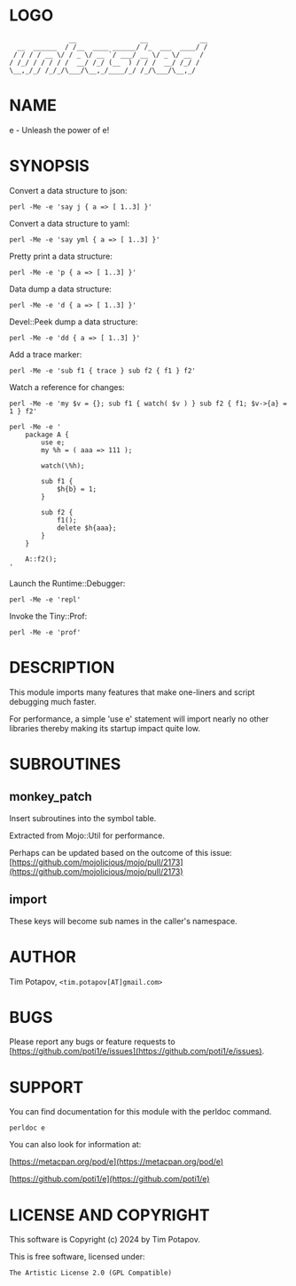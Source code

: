 # LOGO

                   __                __             __
      __  ______  / /__  ____ ______/ /_  ___  ____/ /
     / / / / __ \/ / _ \/ __ `/ ___/ __ \/ _ \/ __  /
    / /_/ / / / / /  __/ /_/ (__  ) / / /  __/ /_/ /
    \__,_/_/ /_/_/\___/\__,_/____/_/ /_/\___/\__,_/

# NAME

e - Unleash the power of e!

# SYNOPSIS

Convert a data structure to json:

    perl -Me -e 'say j { a => [ 1..3] }'

Convert a data structure to yaml:

    perl -Me -e 'say yml { a => [ 1..3] }'

Pretty print a data structure:

    perl -Me -e 'p { a => [ 1..3] }'

Data dump a data structure:

    perl -Me -e 'd { a => [ 1..3] }'

Devel::Peek dump a data structure:

    perl -Me -e 'dd { a => [ 1..3] }'

Add a trace marker:

    perl -Me -e 'sub f1 { trace } sub f2 { f1 } f2'

Watch a reference for changes:

    perl -Me -e 'my $v = {}; sub f1 { watch( $v ) } sub f2 { f1; $v->{a} = 1 } f2'

    perl -Me -e '
        package A {
            use e;
            my %h = ( aaa => 111 );

            watch(\%h);

            sub f1 {
                $h{b} = 1;
            }

            sub f2 {
                f1();
                delete $h{aaa};
            }
        }

        A::f2();
    '

Launch the Runtime::Debugger:

    perl -Me -e 'repl'

Invoke the Tiny::Prof:

    perl -Me -e 'prof'

# DESCRIPTION

This module imports many features that make
one-liners and script debugging much faster.

For performance, a simple 'use e' statement
will import nearly no other libraries thereby
making its startup impact quite low.

# SUBROUTINES

## monkey\_patch

Insert subroutines into the symbol table.

Extracted from Mojo::Util for performance.

Perhaps can be updated based on the outcome
of this issue:
[https://github.com/mojolicious/mojo/pull/2173](https://github.com/mojolicious/mojo/pull/2173)

## import

These keys will become sub names in the
caller's namespace.

# AUTHOR

Tim Potapov, `<tim.potapov[AT]gmail.com>`

# BUGS

Please report any bugs or feature requests to
[https://github.com/poti1/e/issues](https://github.com/poti1/e/issues).

# SUPPORT

You can find documentation for this module
with the perldoc command.

    perldoc e

You can also look for information at:

[https://metacpan.org/pod/e](https://metacpan.org/pod/e)

[https://github.com/poti1/e](https://github.com/poti1/e)

# LICENSE AND COPYRIGHT

This software is Copyright (c) 2024 by Tim Potapov.

This is free software, licensed under:

    The Artistic License 2.0 (GPL Compatible)
